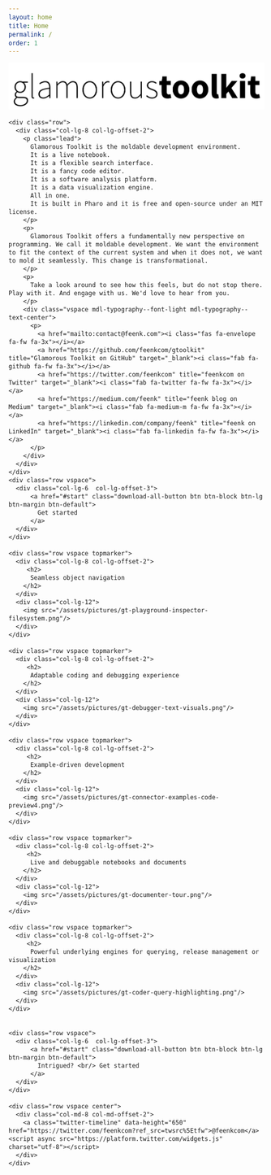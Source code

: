 ```yaml
---
layout: home
title: Home
permalink: /
order: 1
---
```


<section id="home" class="jumbotron">
  <div class="container">
    <div class="row">
      <div class="col-lg-12">
          <p><img src="/assets/pictures/gtoolkit-icon.png" width="750"/></p>
      </div>
    </div>
    
    <div class="row">
      <div class="col-lg-8 col-lg-offset-2">
        <p class="lead">
          Glamorous Toolkit is the moldable development environment.
          It is a live notebook.
          It is a flexible search interface.
          It is a fancy code editor.
          It is a software analysis platform.
          It is a data visualization engine.
          All in one.
          It is built in Pharo and it is free and open-source under an MIT license.
        </p>
        <p>
          Glamorous Toolkit offers a fundamentally new perspective on programming. We call it moldable development. We want the environment to fit the context of the current system and when it does not, we want to mold it seamlessly. This change is transformational.
        </p>
        <p>
          Take a look around to see how this feels, but do not stop there. Play with it. And engage with us. We'd love to hear from you.
        </p>
        <div class="vspace mdl-typography--font-light mdl-typography--text-center">
          <p>
            <a href="mailto:contact@feenk.com"><i class="fas fa-envelope fa-fw fa-3x"></i></a>
            <a href="https://github.com/feenkcom/gtoolkit" title="Glamorous Toolkit on GitHub" target="_blank"><i class="fab fa-github fa-fw fa-3x"></i></a>
            <a href="https://twitter.com/feenkcom" title="feenkcom on Twitter" target="_blank"><i class="fab fa-twitter fa-fw fa-3x"></i></a>
            <a href="https://medium.com/feenk" title="feenk blog on Medium" target="_blank"><i class="fab fa-medium-m fa-fw fa-3x"></i></a>
            <a href="https://linkedin.com/company/feenk" title="feenk on LinkedIn" target="_blank"><i class="fab fa-linkedin fa-fw fa-3x"></i></a>
          </p>
        </div>
      </div>
    </div>
    <div class="row vspace">
      <div class="col-lg-6  col-lg-offset-3">
          <a href="#start" class="download-all-button btn btn-block btn-lg btn-margin btn-default">
            Get started
          </a>
      </div>
    </div>  

    <div class="row vspace topmarker">
      <div class="col-lg-8 col-lg-offset-2">
         <h2>
          Seamless object navigation
        </h2>
      </div>
      <div class="col-lg-12">
        <img src="/assets/pictures/gt-playground-inspector-filesystem.png"/>
      </div>
    </div>

    <div class="row vspace topmarker">
      <div class="col-lg-8 col-lg-offset-2">
         <h2>
          Adaptable coding and debugging experience
        </h2>
      </div>
      <div class="col-lg-12">
        <img src="/assets/pictures/gt-debugger-text-visuals.png"/>
      </div>
    </div>

    <div class="row vspace topmarker">
      <div class="col-lg-8 col-lg-offset-2">
         <h2>
          Example-driven development
        </h2>
      </div>
      <div class="col-lg-12">
        <img src="/assets/pictures/gt-connector-examples-code-preview4.png"/>
      </div>
    </div>

    <div class="row vspace topmarker">
      <div class="col-lg-8 col-lg-offset-2">
         <h2>
          Live and debuggable notebooks and documents
        </h2>
      </div>
      <div class="col-lg-12">
        <img src="/assets/pictures/gt-documenter-tour.png"/>
      </div>
    </div>

    <div class="row vspace topmarker">
      <div class="col-lg-8 col-lg-offset-2">
         <h2>
          Powerful underlying engines for querying, release management or visualization
        </h2>
      </div>
      <div class="col-lg-12">
        <img src="/assets/pictures/gt-coder-query-highlighting.png"/>
      </div>
    </div>


    <div class="row vspace">
      <div class="col-lg-6  col-lg-offset-3">
          <a href="#start" class="download-all-button btn btn-block btn-lg btn-margin btn-default">
            Intrigued? <br/> Get started
          </a>
      </div>
    </div>

    <div class="row vspace center">
      <div class="col-md-8 col-md-offset-2">
        <a class="twitter-timeline" data-height="650" href="https://twitter.com/feenkcom?ref_src=twsrc%5Etfw">@feenkcom</a> <script async src="https://platform.twitter.com/widgets.js" charset="utf-8"></script>
      </div>
    </div>
  </div>
</section>